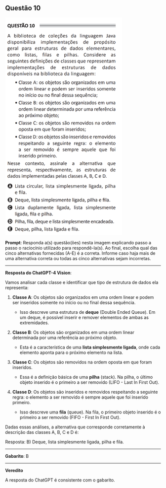 ## Questão 10 ##

<img src="q10-image.png" alt="Question 10 image file" width="75%" height="75%">

**Prompt**: Responda a(s) questão(ões) nesta imagem explicando passo a passo o raciocínio utilizado para respondê-la(s). Ao final, escolha qual das cinco alternativas fornecidas (A-E) é a correta. Informe caso haja mais de uma alternativa correta ou todas as cinco alternativas sejam incorretas.

---

**Resposta do ChatGPT-4 Vision**: 

Vamos analisar cada classe e identificar que tipo de estrutura de dados ela representa:

1. **Classe A**: Os objetos são organizados em uma ordem linear e podem ser inseridos somente no início ou no final dessa sequência.
   - Isso descreve uma estrutura de **deque** (Double Ended Queue). Em um deque, é possível inserir e remover elementos de ambas as extremidades.

2. **Classe B**: Os objetos são organizados em uma ordem linear determinada por uma referência ao próximo objeto.
   - Esta é a característica de uma **lista simplesmente ligada**, onde cada elemento aponta para o próximo elemento na lista.

3. **Classe C**: Os objetos são removidos na ordem oposta em que foram inseridos.
   - Essa é a definição básica de uma **pilha** (stack). Na pilha, o último objeto inserido é o primeiro a ser removido (LIFO - Last In First Out).

4. **Classe D**: Os objetos são inseridos e removidos respeitando a seguinte regra: o elemento a ser removido é sempre aquele que foi inserido primeiro.
   - Isso descreve uma **fila** (queue). Na fila, o primeiro objeto inserido é o primeiro a ser removido (FIFO - First In First Out).

Dadas essas análises, a alternativa que corresponde corretamente à descrição das classes A, B, C e D é:

Resposta: B) Deque, lista simplesmente ligada, pilha e fila.

---

**Gabarito**: B

---

**Veredito**

A resposta do ChatGPT é consistente com o gabarito.
